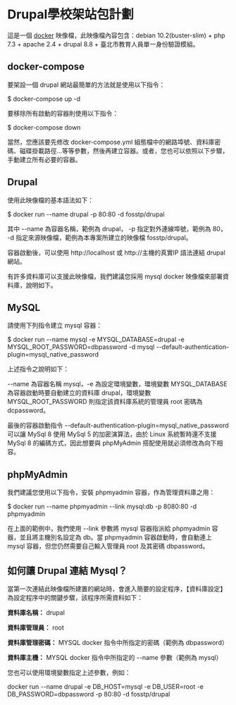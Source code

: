 # Drupal學校架站包計劃
這是一個 [docker](https://www.docker.com/) 映像檔，此映像檔內容包含：debian 10.2(buster-slim) + php 7.3 + apache 2.4 + drupal 8.8 + 臺北市教育人員單一身份驗證模組。

## docker-compose
要架設一個 drupal 網站最簡單的方法就是使用以下指令：

$ docker-compose up -d

要移除所有啟動的容器則使用以下指令：

$ docker-compose down

當然，您應該要先修改 docker-compose.yml 組態檔中的網路埠號、資料庫密碼、磁碟掛載路徑...等等參數，然後再建立容器。或者，您也可以依照以下步驟，手動建立所有必要的容器。

## Drupal
使用此映像檔的基本語法如下：

$ docker run --name drupal -p 80:80 -d fosstp/drupal

其中 --name 為容器名稱，範例為 drupal， -p 指定對外連線埠號，範例為 80， -d 指定來源映像檔，範例為本專案所建立的映像檔 fosstp/drupal。

容器啟動後，可以使用 http://localhost 或 http://主機的真實IP 語法連結 drupal 網站。

有許多資料庫可以支援此映像檔，我們建議您採用 mysql docker 映像檔來部署資料庫，說明如下。

## MySQL
請使用下列指令建立 mysql 容器：

$ docker run --name mysql -e MYSQL_DATABASE=drupal -e MYSQL_ROOT_PASSWORD=dbpassword -d mysql --default-authentication-plugin=mysql_native_password

上述指令之說明如下：

--name 為容器名稱 mysql，-e 為設定環境變數，環境變數 MYSQL_DATABASE 為容器啟動時要自動建立的資料庫 drupal，環境變數 MYSQL_ROOT_PASSWORD 則指定該資料庫系統的管理員 root 密碼為 dcpassword。

最後的容器啟動指令 --default-authentication-plugin=mysql_native_password 可以讓 MySql 8 使用 MySql 5 的加密演算法，由於 Linux 系統暫時還不支援 MySql 8 的編碼方式，因此想要與 phpMyAdmin 搭配使用就必須修改為向下相容。

## phpMyAdmin
我們建議您使用以下指令，安裝 phpmyadmin 容器，作為管理資料庫之用：

$ docker run --name phpmyadmin --link mysql:db -p 8080:80 -d phpmyadmin

在上面的範例中，我們使用 --link 參數將 mysql 容器指派給 phpmyadmin 容器，並且將主機別名設定為 db。當 phpmyadmin 容器啟動時，會自動連上 mysql 容器，但您仍然需要自己輸入管理員 root 及其密碼 dbpassword。

## 如何讓 Drupal 連結 Mysql？
當第一次連結此映像檔所建置的網站時，會進入簡要的設定程序，【資料庫設定】為設定程序中的關鍵步驟，該程序所需資料如下：

__資料庫名稱：__ drupal

__資料庫管理員：__ root

__資料庫管理密碼：__ MYSQL docker 指令中所指定的密碼（範例為 dbpassword）

__資料庫主機：__ MYSQL docker 指令中所指定的 --name 參數（範例為 mysql）

您也可以使用環境變數指定上述參數，例如：

docker run --name drupal -e DB_HOST=mysql -e DB_USER=root -e DB_PASSWORD=dbpassword -p 80:80 -d fosstp/drupal
